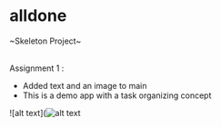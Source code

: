 # alldone

~Skeleton Project~ <br><br>

Assignment 1 : <br>
- Added text and an image to main <br>
- This is a demo app with a task organizing concept <br>

![alt text](![alt text](http://url/to/img.png)




